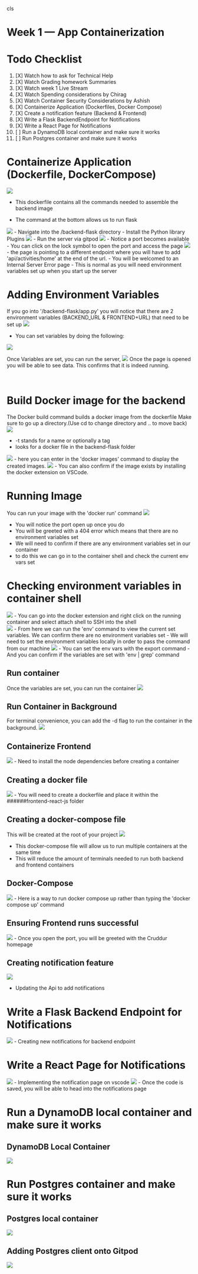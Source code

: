 cls
# Week 1 — App Containerization

# Todo Checklist 

1. [X] Watch how to ask for Technical Help 
2. [X] Watch Grading homework Summaries 
3. [X] Watch week 1 Live Stream
4. [X] Watch Spending considerations by Chirag
5. [X] Watch Container Security Considerations by Ashish 
6. [X] Containerize Application (Dockerfiles, Docker Compose)
7. [X] Create a notification feature (Backend & Frontend)
8. [X] Write a Flask BackendEndpoint for Notifications 
9. [X] Write a React Page for Notifications 
10. [ ] Run a DynamoDB local container and make sure it works
11. [ ] Run Postgres container and make sure it works



# Containerize Application (Dockerfile, DockerCompose) 


<img src= ./images/ContainerizeBackend.png>

- This dockerfile contains all the commands needed to assemble the backend image 


- The command at the bottom allows us to run flask 


<img src= ./images/PythonLibInst.png>
- Navigate into the /backend-flask directory 
- Install the Python library Plugins 


<img src= ./images/AppRun.png>
- Run the server via gitpod 


<img src= ./images/Port4567.png>
- Notice a port becomes available 
- You can click on the lock symbol to open the port and access the page



<img src= ./images/InternalError.png>
- the page is pointing to a different endpoint where you will have to add 'api/activities/home' at the end of the url.
- You will be welcomed to an Internal Server Error page 
- This is normal as you will need environment variables set up when you start up the server 





# Adding Environment Variables 
If you go into '/backend-flask/app.py' you will notice that there are 2 environment variables (BACKEND_URL & FRONTEND+URL) that need to be set up
<img src= ./images/EmptyVar.png>

- You can set variables by doing the following:
<img src= ./images/SetVar.png>


Once Variables are set, you can run the server, 
<img src= ./images/JSONData.png>
Once the page is opened you will be able to see data. This confirms that it is indeed running. 

<br />

# Build Docker image for the backend
The Docker build command builds a docker image from the dockerfile 
Make sure to go up a directory.(Use cd to change directory and .. to move back)
<img src= ./images/DockerBuild.png>
- -t stands for a name or optionally a tag 
- looks for a docker file in the backend-flask folder 


<img src= ./images/DockerImages.png>
- here you can enter in the 'docker images' command to display the created images. 


<img src= ./images/DockerExt.png>
- You can also confirm if the image exists by installing the docker extension on VSCode.


<br />

# Running Image 
You can run your image with the 'docker run' command
<img src= ./images/ImageRun.png>
- You will notice the port open up once you do 
- You will be greeted with a 404 error which means that there are no environment variables set
- We will need to confirm if there are any environment variables set in our container 
- to do this we can go in to the container shell and check the current env vars set 

# Checking environment variables in container shell 
<img src=./images/AttachShell.png>
- You can go into the docker extension and right click on the running container and select attach shell to SSH into the shell

<br />

<img src= ./images/ContainerShell.png>
- From here we can run the 'env' command to view the current set variables. We can confirm there are no environment variables set
- We will need to set the environment variables locally in order to pass the command from our machine 


<img src= ./images/ResetEnv.png>
- You can set the env vars with the export command 
- And you can confirm if the variables are set with 'env | grep' command 


## Run container 
Once the variables are set, you can run the container 
<img src= ./images/RunContainer.png>


## Run Container in Background 
For terminal convenience, you can add the -d flag to run the container in the background.
<img src= ./images/RCB.png>




## Containerize Frontend 
<img src= ./images/NpmInst.png>
 - Need to install the node dependencies before creating a container 


## Creating a docker file 
<img src= ./images/DFFE.png>
- You will need to create a dockerfile and place it within the ######frontend-react-js folder 

## Creating a docker-compose file 
This will be created at the root of your project 
<img src= ./images/DockerCompose.png>
- This docker-compose file will allow us to run multiple containers at the same time 
- This will reduce the amount of terminals needed to run both backend and frontend containers 


## Docker-Compose
<img src= ./images/DC-up.png>
- Here is a way to run docker compose up rather than typing the 'docker compose up' command 


<br />

## Ensuring Frontend runs successful
<img src= ./images/Frontend.png>
- Once you open the port, you will be greeted with the Cruddur homepage 


## Creating notification feature 

<img src= ./images/ApiNoti.png>

- Updating the Api to add notifications 


# Write a Flask Backend Endpoint for Notifications 
<img src= ./images/BackendApi.png>
- Creating new notifications for backend endpoint

# Write a React Page for Notifications
<img src= ./images/FrontendNotification.png>
- Implementing the notification page on vscode 


<img src= ./images/Notificationpage.png>
- Once the code is saved, you will be able to head into the notifications page


# Run a DynamoDB local container and make sure it works

## DynamoDB Local Container
<img src= ./images/DynamoLocalCon.png>




# Run Postgres container and make sure it works


## Postgres local container
<img src= ./images/PostgresLocalCon.png>



## Adding Postgres client onto Gitpod 
<img src= ./images/PosgresGitpod.png>












